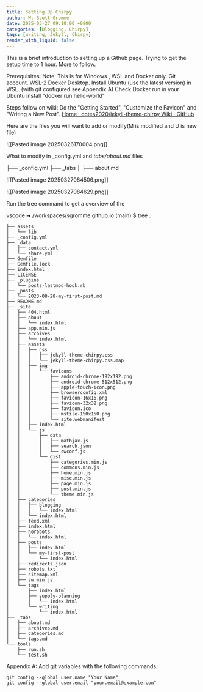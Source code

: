 ```yaml
---
title: Setting Up Chirpy
author: W. Scott Gromme
date: 2025-03-27 09:10:00 +0800
categories: [Blogging, Chirpy]
tags: [writing, Jekyll, Chirpy]
render_with_liquid: false
---
```




This is a brief introduction to setting up a Github page.  Trying to get the setup time to 1 hour.  More to follow.




Prerequisites:
Note: This is for Windows , WSL and Docker only.
Git account. 
WSL-2
Docker Desktop. 
Install Ubuntu (use the latest version) in WSL. (with git configured see Appendix A)
Check Docker run in your Ubuntu install  "docker run hello-world"


Steps follow on wiki:
Do the "Getting Started", "Customize the Favicon" and "Writing a New Post".
[Home · cotes2020/jekyll-theme-chirpy Wiki · GitHub](https://github.com/cotes2020/jekyll-theme-chirpy/wiki)



Here  are the files you will want to add or modify(M is modified and U is new file)


![[Pasted image 20250326170004.png]]


What to modify in _config.yml and _tabs/about.md_ files 

├── _config.yml
├── _tabs
│   ├── about.md



![[Pasted image 20250327084506.png]]

![[Pasted image 20250327084629.png]]


Run the tree command to get a overview of the 


vscode ➜ /workspaces/sgromme.github.io (main) $ tree
.
```
├── assets
│   └── lib
├── _config.yml
├── _data
│   ├── contact.yml
│   └── share.yml
├── Gemfile
├── Gemfile.lock
├── index.html
├── LICENSE
├── _plugins
│   └── posts-lastmod-hook.rb
├── _posts
│   └── 2023-08-28-my-first-post.md
├── README.md
├── _site
│   ├── 404.html
│   ├── about
│   │   └── index.html
│   ├── app.min.js
│   ├── archives
│   │   └── index.html
│   ├── assets
│   │   ├── css
│   │   │   ├── jekyll-theme-chirpy.css
│   │   │   └── jekyll-theme-chirpy.css.map
│   │   ├── img
│   │   │   └── favicons
│   │   │       ├── android-chrome-192x192.png
│   │   │       ├── android-chrome-512x512.png
│   │   │       ├── apple-touch-icon.png
│   │   │       ├── browserconfig.xml
│   │   │       ├── favicon-16x16.png
│   │   │       ├── favicon-32x32.png
│   │   │       ├── favicon.ico
│   │   │       ├── mstile-150x150.png
│   │   │       └── site.webmanifest
│   │   ├── index.html
│   │   └── js
│   │       ├── data
│   │       │   ├── mathjax.js
│   │       │   ├── search.json
│   │       │   └── swconf.js
│   │       └── dist
│   │           ├── categories.min.js
│   │           ├── commons.min.js
│   │           ├── home.min.js
│   │           ├── misc.min.js
│   │           ├── page.min.js
│   │           ├── post.min.js
│   │           └── theme.min.js
│   ├── categories
│   │   ├── blogging
│   │   │   └── index.html
│   │   └── index.html
│   ├── feed.xml
│   ├── index.html
│   ├── norobots
│   │   └── index.html
│   ├── posts
│   │   ├── index.html
│   │   └── my-first-post
│   │       └── index.html
│   ├── redirects.json
│   ├── robots.txt
│   ├── sitemap.xml
│   ├── sw.min.js
│   └── tags
│       ├── index.html
│       ├── supply-planning
│       │   └── index.html
│       └── writing
│           └── index.html
├── _tabs
│   ├── about.md
│   ├── archives.md
│   ├── categories.md
│   └── tags.md
└── tools
    ├── run.sh
    └── test.sh
```


Appendix A:
Add git variables with the following commands.


```
git config --global user.name "Your Name"
git config --global user.email "your.email@example.com"
```
